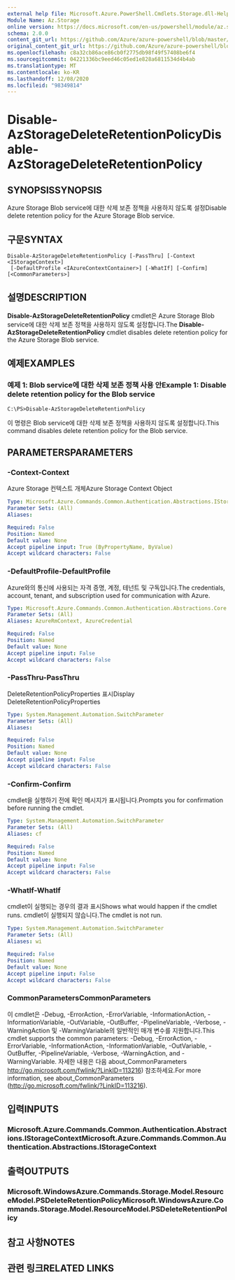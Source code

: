 ```yaml
---
external help file: Microsoft.Azure.PowerShell.Cmdlets.Storage.dll-Help.xml
Module Name: Az.Storage
online version: https://docs.microsoft.com/en-us/powershell/module/az.storage/disable-azstoragedeleteretentionpolicy
schema: 2.0.0
content_git_url: https://github.com/Azure/azure-powershell/blob/master/src/Storage/Storage.Management/help/Disable-AzStorageDeleteRetentionPolicy.md
original_content_git_url: https://github.com/Azure/azure-powershell/blob/master/src/Storage/Storage.Management/help/Disable-AzStorageDeleteRetentionPolicy.md
ms.openlocfilehash: c8a32cb86ace86cb0f2775db98f49f57408be6f4
ms.sourcegitcommit: 04221336bc9eed46c05ed1e828a6811534d4b4ab
ms.translationtype: MT
ms.contentlocale: ko-KR
ms.lasthandoff: 12/08/2020
ms.locfileid: "98349814"
---
```

# <span data-ttu-id="4289a-101">Disable-AzStorageDeleteRetentionPolicy</span><span class="sxs-lookup"><span data-stu-id="4289a-101">Disable-AzStorageDeleteRetentionPolicy</span></span>

## <span data-ttu-id="4289a-102">SYNOPSIS</span><span class="sxs-lookup"><span data-stu-id="4289a-102">SYNOPSIS</span></span>
<span data-ttu-id="4289a-103">Azure Storage Blob service에 대한 삭제 보존 정책을 사용하지 않도록 설정</span><span class="sxs-lookup"><span data-stu-id="4289a-103">Disable delete retention policy  for the Azure Storage Blob service.</span></span>

## <span data-ttu-id="4289a-104">구문</span><span class="sxs-lookup"><span data-stu-id="4289a-104">SYNTAX</span></span>

```
Disable-AzStorageDeleteRetentionPolicy [-PassThru] [-Context <IStorageContext>]
 [-DefaultProfile <IAzureContextContainer>] [-WhatIf] [-Confirm] [<CommonParameters>]
```

## <span data-ttu-id="4289a-105">설명</span><span class="sxs-lookup"><span data-stu-id="4289a-105">DESCRIPTION</span></span>
<span data-ttu-id="4289a-106">**Disable-AzStorageDeleteRetentionPolicy** cmdlet은 Azure Storage Blob service에 대한 삭제 보존 정책을 사용하지 않도록 설정합니다.</span><span class="sxs-lookup"><span data-stu-id="4289a-106">The **Disable-AzStorageDeleteRetentionPolicy** cmdlet disables delete retention policy for the Azure Storage Blob service.</span></span>

## <span data-ttu-id="4289a-107">예제</span><span class="sxs-lookup"><span data-stu-id="4289a-107">EXAMPLES</span></span>

### <span data-ttu-id="4289a-108">예제 1: Blob service에 대한 삭제 보존 정책 사용 안</span><span class="sxs-lookup"><span data-stu-id="4289a-108">Example 1: Disable delete retention policy for the Blob service</span></span>
```
C:\PS>Disable-AzStorageDeleteRetentionPolicy
```

<span data-ttu-id="4289a-109">이 명령은 Blob service에 대한 삭제 보존 정책을 사용하지 않도록 설정합니다.</span><span class="sxs-lookup"><span data-stu-id="4289a-109">This command disables delete retention policy for the Blob service.</span></span>

## <span data-ttu-id="4289a-110">PARAMETERS</span><span class="sxs-lookup"><span data-stu-id="4289a-110">PARAMETERS</span></span>

### <span data-ttu-id="4289a-111">-Context</span><span class="sxs-lookup"><span data-stu-id="4289a-111">-Context</span></span>
<span data-ttu-id="4289a-112">Azure Storage 컨텍스트 개체</span><span class="sxs-lookup"><span data-stu-id="4289a-112">Azure Storage Context Object</span></span>

```yaml
Type: Microsoft.Azure.Commands.Common.Authentication.Abstractions.IStorageContext
Parameter Sets: (All)
Aliases:

Required: False
Position: Named
Default value: None
Accept pipeline input: True (ByPropertyName, ByValue)
Accept wildcard characters: False
```

### <span data-ttu-id="4289a-113">-DefaultProfile</span><span class="sxs-lookup"><span data-stu-id="4289a-113">-DefaultProfile</span></span>
<span data-ttu-id="4289a-114">Azure와의 통신에 사용되는 자격 증명, 계정, 테넌트 및 구독입니다.</span><span class="sxs-lookup"><span data-stu-id="4289a-114">The credentials, account, tenant, and subscription used for communication with Azure.</span></span>

```yaml
Type: Microsoft.Azure.Commands.Common.Authentication.Abstractions.Core.IAzureContextContainer
Parameter Sets: (All)
Aliases: AzureRmContext, AzureCredential

Required: False
Position: Named
Default value: None
Accept pipeline input: False
Accept wildcard characters: False
```

### <span data-ttu-id="4289a-115">-PassThru</span><span class="sxs-lookup"><span data-stu-id="4289a-115">-PassThru</span></span>
<span data-ttu-id="4289a-116">DeleteRetentionPolicyProperties 표시</span><span class="sxs-lookup"><span data-stu-id="4289a-116">Display DeleteRetentionPolicyProperties</span></span>

```yaml
Type: System.Management.Automation.SwitchParameter
Parameter Sets: (All)
Aliases:

Required: False
Position: Named
Default value: None
Accept pipeline input: False
Accept wildcard characters: False
```

### <span data-ttu-id="4289a-117">-Confirm</span><span class="sxs-lookup"><span data-stu-id="4289a-117">-Confirm</span></span>
<span data-ttu-id="4289a-118">cmdlet을 실행하기 전에 확인 메시지가 표시됩니다.</span><span class="sxs-lookup"><span data-stu-id="4289a-118">Prompts you for confirmation before running the cmdlet.</span></span>

```yaml
Type: System.Management.Automation.SwitchParameter
Parameter Sets: (All)
Aliases: cf

Required: False
Position: Named
Default value: None
Accept pipeline input: False
Accept wildcard characters: False
```

### <span data-ttu-id="4289a-119">-WhatIf</span><span class="sxs-lookup"><span data-stu-id="4289a-119">-WhatIf</span></span>
<span data-ttu-id="4289a-120">cmdlet이 실행되는 경우의 결과 표시</span><span class="sxs-lookup"><span data-stu-id="4289a-120">Shows what would happen if the cmdlet runs.</span></span>
<span data-ttu-id="4289a-121">cmdlet이 실행되지 않습니다.</span><span class="sxs-lookup"><span data-stu-id="4289a-121">The cmdlet is not run.</span></span>

```yaml
Type: System.Management.Automation.SwitchParameter
Parameter Sets: (All)
Aliases: wi

Required: False
Position: Named
Default value: None
Accept pipeline input: False
Accept wildcard characters: False
```

### <span data-ttu-id="4289a-122">CommonParameters</span><span class="sxs-lookup"><span data-stu-id="4289a-122">CommonParameters</span></span>
<span data-ttu-id="4289a-123">이 cmdlet은 -Debug, -ErrorAction, -ErrorVariable, -InformationAction, -InformationVariable, -OutVariable, -OutBuffer, -PipelineVariable, -Verbose, -WarningAction 및 -WarningVariable의 일반적인 매개 변수를 지원합니다.</span><span class="sxs-lookup"><span data-stu-id="4289a-123">This cmdlet supports the common parameters: -Debug, -ErrorAction, -ErrorVariable, -InformationAction, -InformationVariable, -OutVariable, -OutBuffer, -PipelineVariable, -Verbose, -WarningAction, and -WarningVariable.</span></span> <span data-ttu-id="4289a-124">자세한 내용은 다음 about_CommonParameters http://go.microsoft.com/fwlink/?LinkID=113216) 참조하세요.</span><span class="sxs-lookup"><span data-stu-id="4289a-124">For more information, see about_CommonParameters (http://go.microsoft.com/fwlink/?LinkID=113216).</span></span>

## <span data-ttu-id="4289a-125">입력</span><span class="sxs-lookup"><span data-stu-id="4289a-125">INPUTS</span></span>

### <span data-ttu-id="4289a-126">Microsoft.Azure.Commands.Common.Authentication.Abstractions.IStorageContext</span><span class="sxs-lookup"><span data-stu-id="4289a-126">Microsoft.Azure.Commands.Common.Authentication.Abstractions.IStorageContext</span></span>

## <span data-ttu-id="4289a-127">출력</span><span class="sxs-lookup"><span data-stu-id="4289a-127">OUTPUTS</span></span>

### <span data-ttu-id="4289a-128">Microsoft.WindowsAzure.Commands.Storage.Model.ResourceModel.PSDeleteRetentionPolicy</span><span class="sxs-lookup"><span data-stu-id="4289a-128">Microsoft.WindowsAzure.Commands.Storage.Model.ResourceModel.PSDeleteRetentionPolicy</span></span>

## <span data-ttu-id="4289a-129">참고 사항</span><span class="sxs-lookup"><span data-stu-id="4289a-129">NOTES</span></span>

## <span data-ttu-id="4289a-130">관련 링크</span><span class="sxs-lookup"><span data-stu-id="4289a-130">RELATED LINKS</span></span>
